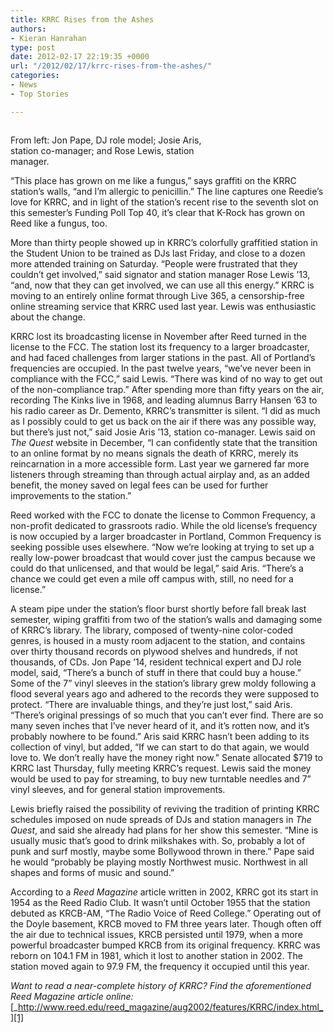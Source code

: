 ```yaml
---
title: KRRC Rises from the Ashes
authors:
- Kieran Hanrahan
type: post
date: 2012-02-17 22:19:35 +0000
url: "/2012/02/17/krrc-rises-from-the-ashes/"
categories:
- News
- Top Stories

---
```

<div id="attachment_1308" style="width: 310px" class="wp-caption alignright">
  <a href="http://www.reedquest.org/2012/02/krrc-rises-from-the-ashes/krrcsmall/" rel="attachment wp-att-1308"><img class="size-medium wp-image-1308" title="KRRCsmall" src="https://i0.wp.com/www.reedquest.org/wp-content/uploads/2012/02/KRRCsmall-300x200.jpg?resize=300%2C200" alt="" data-recalc-dims="1" /></a>
  
  <p class="wp-caption-text">
    From left: Jon Pape, DJ role model; Josie Aris, station co-manager; and Rose Lewis, station manager.
  </p>
</div>

“This place has grown on me like a fungus,” says graffiti on the KRRC station’s walls, “and I’m allergic to penicillin.” The line captures one Reedie’s love for KRRC, and in light of the station’s recent rise to the seventh slot on this semester’s Funding Poll Top 40, it’s clear that K-Rock has grown on Reed like a fungus, too.

More than thirty people showed up in KRRC’s colorfully graffitied station in the Student Union to be trained as DJs last Friday, and close to a dozen more attended training on Saturday. “People were frustrated that they couldn’t get involved,” said signator and station manager Rose Lewis ’13, “and, now that they can get involved, we can use all this energy.” KRRC is moving to an entirely online format through Live 365, a censorship-free online streaming service that KRRC used last year. Lewis was enthusiastic about the change.

KRRC lost its broadcasting license in November after Reed turned in the license to the FCC. The station lost its frequency to a larger broadcaster, and had faced challenges from larger stations in the past. All of Portland’s frequencies are occupied. In the past twelve years, “we’ve never been in compliance with the FCC,” said Lewis. “There was kind of no way to get out of the non-compliance trap.” After spending more than fifty years on the air, recording The Kinks live in 1968, and leading alumnus Barry Hansen ’63 to his radio career as Dr. Demento, KRRC’s transmitter is silent. “I did as much as I possibly could to get us back on the air if there was any possible way, but there’s just not,” said Josie Aris ’13, station co-manager. Lewis said on _The Quest_ website in December, “I can confidently state that the transition to an online format by no means signals the death of KRRC, merely its reincarnation in a more accessible form. Last year we garnered far more listeners through streaming than through actual airplay and, as an added benefit, the money saved on legal fees can be used for further improvements to the station.”

Reed worked with the FCC to donate the license to Common Frequency, a non-profit dedicated to grassroots radio. While the old license’s frequency is now occupied by a larger broadcaster in Portland, Common Frequency is seeking possible uses elsewhere. “Now we’re looking at trying to set up a really low-power broadcast that would cover just the campus because we could do that unlicensed, and that would be legal,” said Aris. “There’s a chance we could get even a mile off campus with, still, no need for a license.”

A steam pipe under the station’s floor burst shortly before fall break last semester, wiping graffiti from two of the station’s walls and damaging some of KRRC’s library. The library, composed of twenty-nine color-coded genres, is housed in a musty room adjacent to the station, and contains over thirty thousand records on plywood shelves and hundreds, if not thousands, of CDs. Jon Pape ’14, resident technical expert and DJ role model, said, “There’s a bunch of stuff in there that could buy a house.” Some of the 7” vinyl sleeves in the station’s library grew moldy following a flood several years ago and adhered to the records they were supposed to protect. “There are invaluable things, and they’re just lost,” said Aris. “There’s original pressings of so much that you can’t ever find. There are so many seven inches that I’ve never heard of it, and it’s rotten now, and it’s probably nowhere to be found.” Aris said KRRC hasn’t been adding to its collection of vinyl, but added, “If we can start to do that again, we would love to. We don’t really have the money right now.” Senate allocated $719 to KRRC last Thursday, fully meeting KRRC’s request. Lewis said the money would be used to pay for streaming, to buy new turntable needles and 7” vinyl sleeves, and for general station improvements.

Lewis briefly raised the possibility of reviving the tradition of printing KRRC schedules imposed on nude spreads of DJs and station managers in _The Quest_, and said she already had plans for her show this semester. “Mine is usually music that’s good to drink milkshakes with. So, probably a lot of punk and surf mostly, maybe some Bollywood thrown in there.” Pape said he would “probably be playing mostly Northwest music. Northwest in all shapes and forms of music and sound.”

According to a _Reed Magazine_ article written in 2002, KRRC got its start in 1954 as the Reed Radio Club. It wasn’t until October 1955 that the station debuted as KRCB-AM, “The Radio Voice of Reed College.” Operating out of the Doyle basement, KRCB moved to FM three years later. Though often off the air due to technical issues, KRCB persisted until 1979, when a more powerful broadcaster bumped KRCB from its original frequency. KRRC was reborn on 104.1 FM in 1981, which it lost to another station in 2002. The station moved again to 97.9 FM, the frequency it occupied until this year.

_Want to read a near-complete history of KRRC? Find the aforementioned Reed Magazine article online:_ [_http://www.reed.edu/reed_magazine/aug2002/features/KRRC/index.html_][1]

 [1]: http://www.reed.edu/reed_magazine/aug2002/features/KRRC/index.html